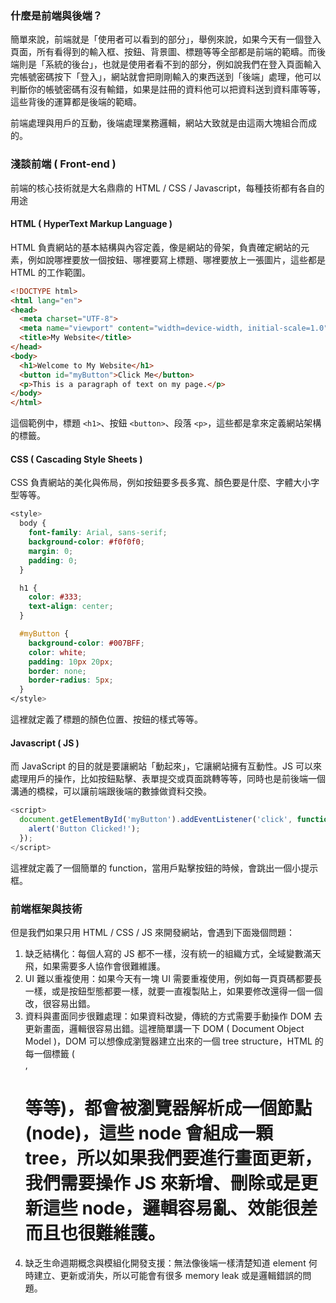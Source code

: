 

### **什麼是前端與後端？**

簡單來說，前端就是「使用者可以看到的部分」，舉例來說，如果今天有一個登入頁面，所有看得到的輸入框、按鈕、背景圖、標題等等全部都是前端的範疇。而後端則是「系統的後台」，也就是使用者看不到的部分，例如說我們在登入頁面輸入完帳號密碼按下「登入」，網站就會把剛剛輸入的東西送到「後端」處理，他可以判斷你的帳號密碼有沒有輸錯，如果是註冊的資料他可以把資料送到資料庫等等，這些背後的運算都是後端的範疇。

前端處理與用戶的互動，後端處理業務邏輯，網站大致就是由這兩大塊組合而成的。

### **淺談前端 ( Front-end )**

前端的核心技術就是大名鼎鼎的 HTML / CSS / Javascript，每種技術都有各自的用途

#### HTML ( HyperText Markup Language )

HTML 負責網站的基本結構與內容定義，像是網站的骨架，負責確定網站的元素，例如說哪裡要放一個按鈕、哪裡要寫上標題、哪裡要放上一張圖片，這些都是 HTML 的工作範圍。

```html
<!DOCTYPE html>
<html lang="en">
<head>
  <meta charset="UTF-8">
  <meta name="viewport" content="width=device-width, initial-scale=1.0">
  <title>My Website</title>
</head>
<body>
  <h1>Welcome to My Website</h1>
  <button id="myButton">Click Me</button>
  <p>This is a paragraph of text on my page.</p>
</body>
</html>
```

這個範例中，標題 `<h1>`、按鈕 `<button>`、段落 `<p>`，這些都是拿來定義網站架構的標籤。

#### CSS ( Cascading Style Sheets )

CSS 負責網站的美化與佈局，例如按鈕要多長多寬、顏色要是什麼、字體大小字型等等。

```css
<style>
  body {
    font-family: Arial, sans-serif;
    background-color: #f0f0f0;
    margin: 0;
    padding: 0;
  }

  h1 {
    color: #333;
    text-align: center;
  }

  #myButton {
    background-color: #007BFF;
    color: white;
    padding: 10px 20px;
    border: none;
    border-radius: 5px;
  }
</style>
```

這裡就定義了標題的顏色位置、按鈕的樣式等等。

#### Javascript ( JS )

而 JavaScript 的目的就是要讓網站「動起來」，它讓網站擁有互動性。JS 可以來處理用戶的操作，比如按鈕點擊、表單提交或頁面跳轉等等，同時也是前後端一個溝通的橋樑，可以讓前端跟後端的數據做資料交換。

```Javascript
<script>
  document.getElementById('myButton').addEventListener('click', function() {
    alert('Button Clicked!');
  });
</script>
```

這裡就定義了一個簡單的 function，當用戶點擊按鈕的時候，會跳出一個小提示框。

### **前端框架與技術**

但是我們如果只用 HTML / CSS / JS 來開發網站，會遇到下面幾個問題：

1. 缺乏結構化：每個人寫的 JS 都不一樣，沒有統一的組織方式，全域變數滿天飛，如果需要多人協作會很難維護。
2. UI 難以重複使用：如果今天有一塊 UI 需要重複使用，例如每一頁頁碼都要長一樣，或是按鈕型態都要一樣，就要一直複製貼上，如果要修改還得一個一個改，很容易出錯。
3. 資料與畫面同步很難處理：如果資料改變，傳統的方式需要手動操作 DOM 去更新畫面，邏輯很容易出錯。這裡簡單講一下 DOM ( Document Object Model )，DOM 可以想像成瀏覽器建立出來的一個 tree structure，HTML 的每一個標籤 (<div>, <h1> 等等)，都會被瀏覽器解析成一個節點 (node)，這些 node 會組成一顆 tree，所以如果我們要進行畫面更新，我們需要操作 JS 來新增、刪除或是更新這些 node，邏輯容易亂、效能很差而且也很難維護。
4. 缺乏生命週期概念與模組化開發支援：無法像後端一樣清楚知道 element 何時建立、更新或消失，所以可能會有很多 memory leak 或是邏輯錯誤的問題。